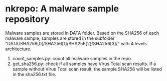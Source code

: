 # nkrepo: A malware sample repository

Malware samples are stored in DATA folder. Based on the SHA256 of each
malware sample, samples are stored in the subfolder
"DATA/SHA256[0]/SHA256[1]/SHA256[2]/SHA256[3]/" with 4 levels architecture.

1. count_samples.py: count all malware samples in the repo
2. get_sha256.py: check if all samples have Virus Total scan results. If a
   sample without Virus Total scan result, the sample SHA256 will be listed in the
   sha256.txt file.
